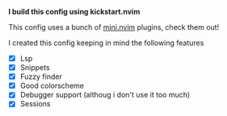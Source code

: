 **I build this config using kickstart.nvim**

This config uses a bunch of [mini.nvim](https://github.com/echasnovski/mini.nvim) plugins, check them out!

I created this config keeping in mind the following features

- [x] Lsp
- [x] Snippets
- [x] Fuzzy finder
- [x] Good colorscheme
- [x] Debugger support (althoug i don't use it too much)
- [x] Sessions
